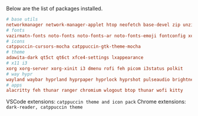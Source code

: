 Below are the list of packages installed.

```conf
# base utils
networkmanager network-manager-applet htop neofetch base-devel zip unzip nano jq
# fonts
vazirmatn-fonts noto-fonts noto-fonts-ar noto-fonts-emoji fontconfig xorg-mkfontscale
# icons
catppuccin-cursors-mocha catppuccin-gtk-theme-mocha
# theme
adawita-dark qt5ct qt6ct xfce4-settings lxappearance
# x11 i3
xorg xorg-server xorg-xinit i3 dmenu rofi feh picom i3status polkit
# way hypr
wayland waybar hyprland hyprpaper hyprlock hyprshot pulseaudio brightnessctl
# apps
alacritty feh thunar ranger chromium wlogout btop thunar wofi kitty
```

VSCode extensions: `catppuccin theme and icon pack`
Chrome extensions: `dark-reader, catppuccin theme`